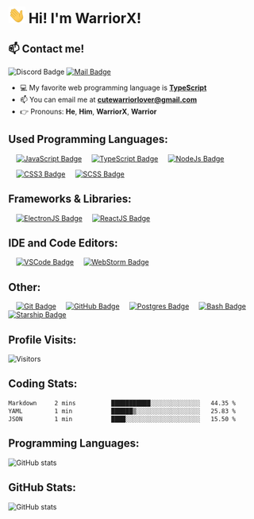 # <img src="./assets/gifs/waving-hand.gif" width="34px"> Hi! I'm WarriorX!

## :mailbox: Contact me!

![Discord Badge](https://img.shields.io/badge/Discord-WarriorX%236792-blue) [![Mail Badge](https://img.shields.io/badge/-Cutewarriorlover-c0392b?logo=gmail&logoColor=white&labelColor=c0392)](mailto:cutewarriorlover@gmail.com)

- :computer: My favorite web programming language is [**TypeScript**](http://typescriptlang.org)
- :mailbox: You can email me at [**cutewarriorlover@gmail.com**](mailto:cutewarriorlover@gmail.com)
- :point_right: Pronouns: **He**, **Him**, **WarriorX**, **Warrior**

## Used Programming Languages:

&nbsp;&nbsp;&nbsp;&nbsp;[![JavaScript Badge](https://img.shields.io/badge/-JavaScript-F0DB4F?style=for-the-badge&logo=JavaScript&labelColor=black)](https://www.ecma-international.org/)
&nbsp;&nbsp;&nbsp;&nbsp;[![TypeScript Badge](https://img.shields.io/badge/-Typescript-007acc?style=for-the-badge&labelColor=black&logo=typescript&logoColor=007acc)](https://www.typescriptlang.org/)
&nbsp;&nbsp;&nbsp;&nbsp;[![NodeJs Badge](https://img.shields.io/badge/-Nodejs-3C873A?style=for-the-badge&labelColor=black&logo=node.js&logoColor=3C873A)](https://nodejs.org)

&nbsp;&nbsp;&nbsp;&nbsp;[![CSS3 Badge](https://img.shields.io/badge/-CSS3-1572B6?style=for-the-badge&labelColor=black&logo=css3&logoColor=3C873A)](https://www.w3.org/Style/CSS/Overview.en.html)
&nbsp;&nbsp;&nbsp;&nbsp;[![SCSS Badge](https://img.shields.io/badge/-SCSS-CC6699?style=for-the-badge&labelColor=black&logo=sass&logoColor=3C873A)](https://sass-lang.com)

## Frameworks & Libraries:
&nbsp;&nbsp;&nbsp;&nbsp;[![ElectronJS Badge](https://img.shields.io/badge/-ElectronJS-%2347848F?style=for-the-badge&logo=Electron&labelColor=black)](http://electronjs.org/)
&nbsp;&nbsp;&nbsp;&nbsp;[![ReactJS Badge](https://img.shields.io/badge/-ReactJS-%2361DAFB?style=for-the-badge&logo=React&labelColor=black)](http://reactjs.org/)

## IDE and Code Editors:
&nbsp;&nbsp;&nbsp;&nbsp;[![VSCode Badge](https://img.shields.io/badge/-Visual%20Studio%20Code-%23007ACC?style=for-the-badge&logo=visual-studio-code&labelColor=black)](https://code.visualstudio.com/)
&nbsp;&nbsp;&nbsp;&nbsp;[![WebStorm Badge](https://img.shields.io/badge/-WebStorm-black?style=for-the-badge&logo=WebStorm&labelColor=black)](https://www.jetbrains.com/webstorm/)

## Other:
&nbsp;&nbsp;&nbsp;&nbsp;[![Git Badge](https://img.shields.io/badge/-Git-F05032?style=for-the-badge&logo=Git&labelColor=black)](http://git-scm.com/)
&nbsp;&nbsp;&nbsp;&nbsp;[![GitHub Badge](https://img.shields.io/badge/-GitHub-181717?style=for-the-badge&logo=GitHub&labelColor=black)](https://github.com/)
&nbsp;&nbsp;&nbsp;&nbsp;[![Postgres Badge](https://img.shields.io/badge/-PostGreSQL-4169E1?style=for-the-badge&logo=PostgreSQL&labelColor=black)](https://www.postgresql.org/)
&nbsp;&nbsp;&nbsp;&nbsp;[![Bash Badge](https://img.shields.io/badge/-Bash-%234EAA25?style=for-the-badge&logo=GNU-Bash&labelColor=black)](https://www.p/)
&nbsp;&nbsp;&nbsp;&nbsp;[![Starship Badge](https://img.shields.io/badge/-Starship-%23DD0B78?style=for-the-badge&logo=Starship&labelColor=black)](https://starship.rs/)

## Profile Visits:
![Visitors](https://visitor-badge.glitch.me/badge?page_id=Warrior-X.Warrior-X)

## Coding Stats:
<!--START_SECTION:waka-->
```text
Markdown     2 mins          ███████████░░░░░░░░░░░░░░   44.35 % 
YAML         1 min           ██████▒░░░░░░░░░░░░░░░░░░   25.83 % 
JSON         1 min           ████░░░░░░░░░░░░░░░░░░░░░   15.50 % 
```
<!--END_SECTION:waka-->

## Programming Languages:

![GitHub stats](https://github-readme-stats.vercel.app/api/top-langs?username=Warrior-X)

## GitHub Stats:
![GitHub stats](https://github-readme-stats.vercel.app/api?username=Warrior-X&show_icons=true&theme=tokyonight)

